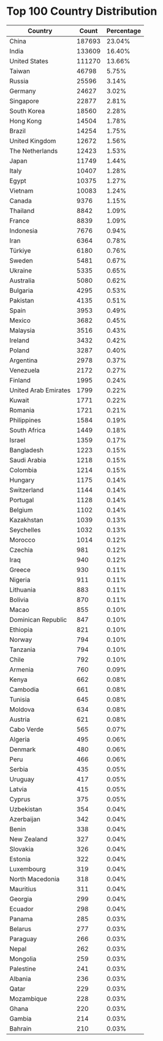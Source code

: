 # Top 100 Country Distribution
| Country | Count | Percentage |
|----|----|----|
| China | 187693 | 23.04% |
| India | 133609 | 16.40% |
| United States | 111270 | 13.66% |
| Taiwan | 46798 | 5.75% |
| Russia | 25596 | 3.14% |
| Germany | 24627 | 3.02% |
| Singapore | 22877 | 2.81% |
| South Korea | 18560 | 2.28% |
| Hong Kong | 14504 | 1.78% |
| Brazil | 14254 | 1.75% |
| United Kingdom | 12672 | 1.56% |
| The Netherlands | 12423 | 1.53% |
| Japan | 11749 | 1.44% |
| Italy | 10407 | 1.28% |
| Egypt | 10375 | 1.27% |
| Vietnam | 10083 | 1.24% |
| Canada | 9376 | 1.15% |
| Thailand | 8842 | 1.09% |
| France | 8839 | 1.09% |
| Indonesia | 7676 | 0.94% |
| Iran | 6364 | 0.78% |
| Türkiye | 6180 | 0.76% |
| Sweden | 5481 | 0.67% |
| Ukraine | 5335 | 0.65% |
| Australia | 5080 | 0.62% |
| Bulgaria | 4295 | 0.53% |
| Pakistan | 4135 | 0.51% |
| Spain | 3953 | 0.49% |
| Mexico | 3682 | 0.45% |
| Malaysia | 3516 | 0.43% |
| Ireland | 3432 | 0.42% |
| Poland | 3287 | 0.40% |
| Argentina | 2978 | 0.37% |
| Venezuela | 2172 | 0.27% |
| Finland | 1995 | 0.24% |
| United Arab Emirates | 1799 | 0.22% |
| Kuwait | 1771 | 0.22% |
| Romania | 1721 | 0.21% |
| Philippines | 1584 | 0.19% |
| South Africa | 1449 | 0.18% |
| Israel | 1359 | 0.17% |
| Bangladesh | 1223 | 0.15% |
| Saudi Arabia | 1218 | 0.15% |
| Colombia | 1214 | 0.15% |
| Hungary | 1175 | 0.14% |
| Switzerland | 1144 | 0.14% |
| Portugal | 1128 | 0.14% |
| Belgium | 1102 | 0.14% |
| Kazakhstan | 1039 | 0.13% |
| Seychelles | 1032 | 0.13% |
| Morocco | 1014 | 0.12% |
| Czechia | 981 | 0.12% |
| Iraq | 940 | 0.12% |
| Greece | 930 | 0.11% |
| Nigeria | 911 | 0.11% |
| Lithuania | 883 | 0.11% |
| Bolivia | 870 | 0.11% |
| Macao | 855 | 0.10% |
| Dominican Republic | 847 | 0.10% |
| Ethiopia | 821 | 0.10% |
| Norway | 794 | 0.10% |
| Tanzania | 794 | 0.10% |
| Chile | 792 | 0.10% |
| Armenia | 760 | 0.09% |
| Kenya | 662 | 0.08% |
| Cambodia | 661 | 0.08% |
| Tunisia | 645 | 0.08% |
| Moldova | 634 | 0.08% |
| Austria | 621 | 0.08% |
| Cabo Verde | 565 | 0.07% |
| Algeria | 495 | 0.06% |
| Denmark | 480 | 0.06% |
| Peru | 466 | 0.06% |
| Serbia | 435 | 0.05% |
| Uruguay | 417 | 0.05% |
| Latvia | 415 | 0.05% |
| Cyprus | 375 | 0.05% |
| Uzbekistan | 354 | 0.04% |
| Azerbaijan | 342 | 0.04% |
| Benin | 338 | 0.04% |
| New Zealand | 327 | 0.04% |
| Slovakia | 326 | 0.04% |
| Estonia | 322 | 0.04% |
| Luxembourg | 319 | 0.04% |
| North Macedonia | 318 | 0.04% |
| Mauritius | 311 | 0.04% |
| Georgia | 299 | 0.04% |
| Ecuador | 298 | 0.04% |
| Panama | 285 | 0.03% |
| Belarus | 277 | 0.03% |
| Paraguay | 266 | 0.03% |
| Nepal | 262 | 0.03% |
| Mongolia | 259 | 0.03% |
| Palestine | 241 | 0.03% |
| Albania | 236 | 0.03% |
| Qatar | 229 | 0.03% |
| Mozambique | 228 | 0.03% |
| Ghana | 220 | 0.03% |
| Gambia | 214 | 0.03% |
| Bahrain | 210 | 0.03% |
